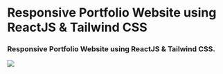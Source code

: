 # Responsive Portfolio Website using ReactJS & Tailwind CSS
### Responsive Portfolio Website using ReactJS & Tailwind CSS.
![](preview.png)

